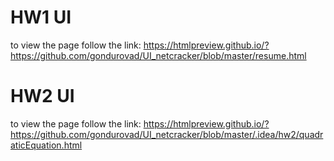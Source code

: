 # HW1 UI
to view the page follow the link: https://htmlpreview.github.io/?https://github.com/gondurovad/UI_netcracker/blob/master/resume.html

# HW2 UI
to view the page follow the link: https://htmlpreview.github.io/?https://github.com/gondurovad/UI_netcracker/blob/master/.idea/hw2/quadraticEquation.html
